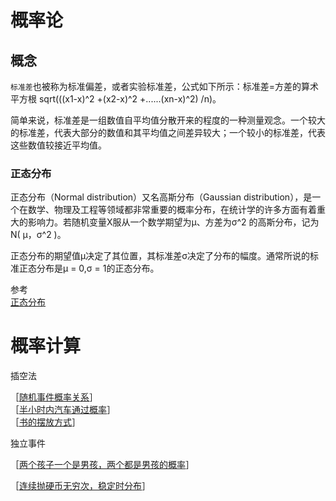 # 概率论

## 概念

`标准差`也被称为标准偏差，或者实验标准差，公式如下所示：标准差=方差的算术平方根 sqrt(((x1-x)^2 +(x2-x)^2 +......(xn-x)^2) /n)。

简单来说，标准差是一组数值自平均值分散开来的程度的一种测量观念。一个较大的标准差，代表大部分的数值和其平均值之间差异较大；一个较小的标准差，代表这些数值较接近平均值。

### 正态分布

正态分布（Normal distribution）又名高斯分布（Gaussian distribution），是一个在数学、物理及工程等领域都非常重要的概率分布，在统计学的许多方面有着重大的影响力。若随机变量X服从一个数学期望为μ、方差为σ^2 的高斯分布，记为N( μ，σ^2 )。

正态分布的期望值μ决定了其位置，其标准差σ决定了分布的幅度。通常所说的标准正态分布是μ = 0,σ = 1的正态分布。

参考  
[正态分布](http://baike.baidu.com/view/45379.htm)

# 概率计算

插空法


［[随机事件概率关系](http://www.nowcoder.com/questionTerminal/245f9e7898b5490ab90ea026a824b9ca)］  
［[半小时内汽车通过概率](http://www.nowcoder.com/questionTerminal/836b01b7809248b7b6e9c30495d4680e)］  
［[书的摆放方式](http://www.nowcoder.com/questionTerminal/d19ed4ea584f4b0f9c45ebd6cd053abc)］  



独立事件

［[两个孩子一个是男孩，两个都是男孩的概率](http://www.nowcoder.com/questionTerminal/7ffb76a86ea4484fa06157419c3fee07)］  


［[连续抛硬币无穷次，稳定时分布](http://www.nowcoder.com/questionTerminal/d409ab8979184e7b8f69e5efdb56ced5)］  


